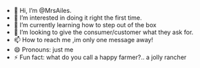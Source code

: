 - 👋 Hi, I’m @MrsAiles.
- 👀 I’m interested in doing it right the first time.
- 🌱 I’m currently learning how to step out of the box
- 💞️ I’m looking to give the consumer/customer what they ask for.
- 📫 How to reach me ,im only one message away! 
- 😄 Pronouns: just me 
- ⚡ Fun fact: what do you call a happy farmer?.. a jolly rancher 

<!---
MrsAiles/MrsAiles is a ✨ special ✨ repository because its `README.md` (this file) appears on your GitHub profile.
You can click the Preview link to take a look at your changes.
--->
